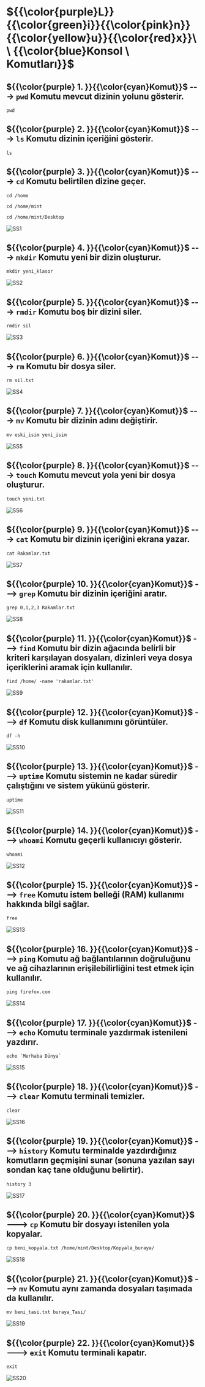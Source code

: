 # ${{\color{purple}L}}\{{\color{green}i}}\{{\color{pink}n}}\{{\color{yellow}u}}\{{\color{red}x}}\ \ \{{\color{blue}Konsol \ Komutları}}$
## ${{\color{purple} 1. }}\{{\color{cyan}Komut}}$ ---> `pwd` Komutu mevcut dizinin yolunu gösterir.
```shell
pwd 
```
## ${{\color{purple} 2. }}\{{\color{cyan}Komut}}$  ---> `ls` Komutu dizinin içeriğini gösterir.
```shell
ls  
```
## ${{\color{purple} 3. }}\{{\color{cyan}Komut}}$  ---> `cd` Komutu belirtilen dizine geçer.
```shell
cd /home
```
```shell
cd /home/mint
```
```shell
cd /home/mint/Desktop
```
![SS1](https://github.com/user-attachments/assets/e0b42af6-50df-4742-aad5-4e06f1365102)
## ${{\color{purple} 4. }}\{{\color{cyan}Komut}}$  ---> `mkdir` Komutu yeni bir dizin oluşturur.
```shell
mkdir yeni_klasor  
```
![SS2](https://github.com/user-attachments/assets/83f5f932-f5ca-4ca0-b244-a914ef8039d9)
## ${{\color{purple} 5. }}\{{\color{cyan}Komut}}$  ---> `rmdir` Komutu boş bir dizini siler.
```shell
rmdir sil  
```
![SS3](https://github.com/user-attachments/assets/708cef5a-72a7-4a20-8d52-e5fa3af3e20c)
## ${{\color{purple} 6. }}\{{\color{cyan}Komut}}$  ---> `rm` Komutu bir dosya siler.
```shell
rm sil.txt 
```
![SS4](https://github.com/user-attachments/assets/fb2867d6-dcb2-4b50-b554-4737a2413c04)
## ${{\color{purple} 7. }}\{{\color{cyan}Komut}}$  ---> `mv` Komutu bir dizinin adını değiştirir.
```shell
mv eski_isim yeni_isim
```
![SS5](https://github.com/user-attachments/assets/33c06309-dc81-46d4-b6f5-490eced14326)
## ${{\color{purple} 8. }}\{{\color{cyan}Komut}}$  ---> `touch` Komutu mevcut yola yeni bir dosya oluşturur.
```shell
touch yeni.txt
```
![SS6](https://github.com/user-attachments/assets/b27bf557-3720-4dfd-a58d-6fb5af44dd67)
## ${{\color{purple} 9. }}\{{\color{cyan}Komut}}$  ---> `cat` Komutu bir dizinin içeriğini ekrana yazar.
```shell
cat Rakamlar.txt
```
![SS7](https://github.com/user-attachments/assets/d16d6018-a224-4974-9856-53cda2969efc)
## ${{\color{purple} 10. }}\{{\color{cyan}Komut}}$  ---> `grep` Komutu bir dizinin içeriğini aratır.
```shell
grep 0,1,2,3 Rakamlar.txt
```
![SS8](https://github.com/user-attachments/assets/0b139bf5-880d-41ec-8ddb-2542763d1afb)
## ${{\color{purple} 11. }}\{{\color{cyan}Komut}}$  ---> `find` Komutu bir dizin ağacında belirli bir kriteri karşılayan dosyaları, dizinleri veya dosya içeriklerini aramak için kullanılır.
```shell
find /home/ -name 'rakamlar.txt'
```
![SS9](https://github.com/user-attachments/assets/c95f852e-28a4-41c3-9272-4b673914fcc2)
## ${{\color{purple} 12. }}\{{\color{cyan}Komut}}$  ---> `df` Komutu disk kullanımını görüntüler.
```shell
df -h 
```
![SS10](https://github.com/user-attachments/assets/9d3e0926-8882-4359-94c5-e10cd9b7dda1)
## ${{\color{purple} 13. }}\{{\color{cyan}Komut}}$  ---> `uptime` Komutu sistemin ne kadar süredir çalıştığını ve sistem yükünü gösterir.
```shell
uptime  
```
![SS11](https://github.com/user-attachments/assets/7e3faed0-bd6e-4c7a-955a-58bd015f64a9)
## ${{\color{purple} 14. }}\{{\color{cyan}Komut}}$  ---> `whoami` Komutu geçerli kullanıcıyı gösterir.
```shell
whoami  
```
![SS12](https://github.com/user-attachments/assets/78edfff5-9d7b-4ef5-9118-a8d3ae4b3f3e)
## ${{\color{purple} 15. }}\{{\color{cyan}Komut}}$  ---> `free` Komutu istem belleği (RAM) kullanımı hakkında bilgi sağlar.
```shell
free 
```
![SS13](https://github.com/user-attachments/assets/f8e1d88f-2ff3-47c2-8ad5-9a92f05fafa5)
## ${{\color{purple} 16. }}\{{\color{cyan}Komut}}$  ---> `ping` Komutu ağ bağlantılarının doğruluğunu ve ağ cihazlarının erişilebilirliğini test etmek için kullanılır.
```shell
ping firefox.com 
```
![SS14](https://github.com/user-attachments/assets/bdf01fda-1c8d-42d8-a65e-14ead94d3e4d)
## ${{\color{purple} 17. }}\{{\color{cyan}Komut}}$  ---> `echo` Komutu terminale yazdırmak istenileni yazdırır.
```shell
echo `Merhaba Dünya`
```
![SS15](https://github.com/user-attachments/assets/ee9142e8-303b-4c85-a99c-739489cfe45f)
## ${{\color{purple} 18. }}\{{\color{cyan}Komut}}$  ---> `clear` Komutu terminali temizler.
```shell
clear
```
![SS16](https://github.com/user-attachments/assets/4816747d-524a-463d-8645-41b8c78d59f4)
## ${{\color{purple} 19. }}\{{\color{cyan}Komut}}$  ---> `history` Komutu terminalde yazdırdığınız komutların geçmişini sunar (sonuna yazılan sayı sondan kaç tane olduğunu belirtir).
```shell
history 3
```
![SS17](https://github.com/user-attachments/assets/ad8d0add-e657-47dc-bcbc-ef8bec0b36d6)
## ${{\color{purple} 20. }}\{{\color{cyan}Komut}}$  ---> `cp` Komutu bir dosyayı istenilen yola kopyalar.
```shell
cp beni_kopyala.txt /home/mint/Desktop/Kopyala_buraya/
```
![SS18](https://github.com/user-attachments/assets/2e819c08-ef7b-4cb2-8ae6-c7c20043a0f2)
## ${{\color{purple} 21. }}\{{\color{cyan}Komut}}$  ---> `mv` Komutu aynı zamanda dosyaları taşımada da kullanılır.
```shell
mv beni_tasi.txt buraya_Tasi/
```
![SS19](https://github.com/user-attachments/assets/62f42214-48bd-4c66-889d-916589a228fa)
## ${{\color{purple} 22. }}\{{\color{cyan}Komut}}$  ---> `exit` Komutu terminali kapatır.
```shell
exit
```
![SS20](https://github.com/user-attachments/assets/4ab88304-0e89-4404-ae88-7bc1a23b89c9)




